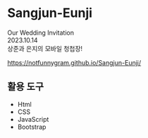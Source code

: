 # Sangjun-Eunji
Our Wedding Invitation<br>
2023.10.14<br>
상준과 은지의 모바일 청첩장!

https://notfunnygram.github.io/Sangjun-Eunji/


## 활용 도구
  * Html
  * CSS
  * JavaScript
  * Bootstrap
